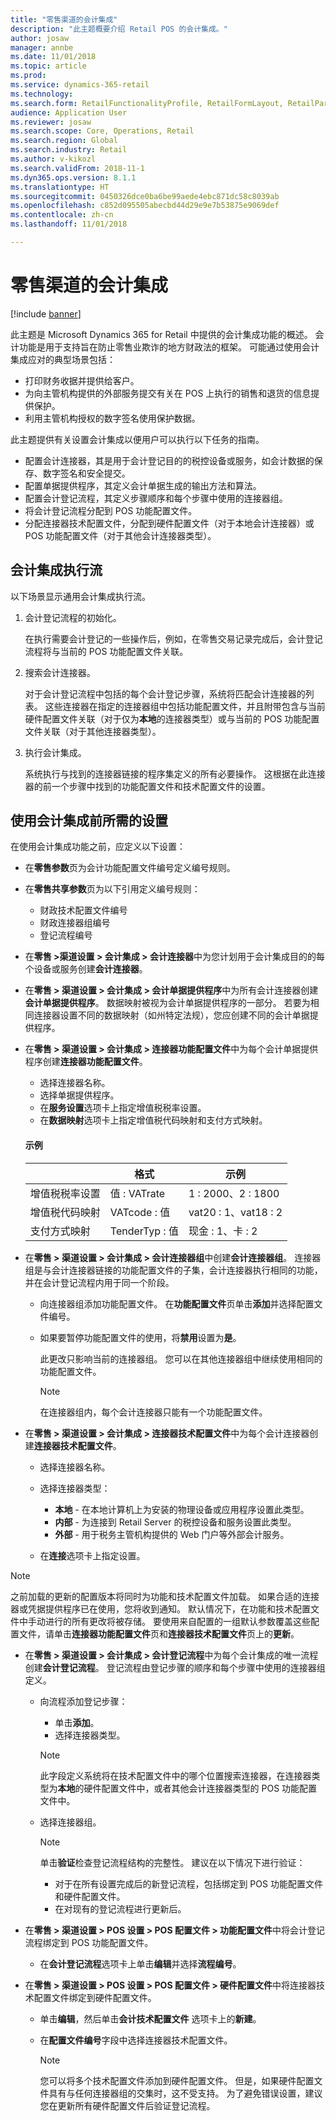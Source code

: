 ```yaml
---
title: "零售渠道的会计集成"
description: "此主题概要介绍 Retail POS 的会计集成。"
author: josaw
manager: annbe
ms.date: 11/01/2018
ms.topic: article
ms.prod: 
ms.service: dynamics-365-retail
ms.technology: 
ms.search.form: RetailFunctionalityProfile, RetailFormLayout, RetailParameters
audience: Application User
ms.reviewer: josaw
ms.search.scope: Core, Operations, Retail
ms.search.region: Global
ms.search.industry: Retail
ms.author: v-kikozl
ms.search.validFrom: 2018-11-1
ms.dyn365.ops.version: 8.1.1
ms.translationtype: HT
ms.sourcegitcommit: 0450326dce0ba6be99aede4ebc871dc58c8039ab
ms.openlocfilehash: c852d095505abecbd44d29e9e7b53875e9069def
ms.contentlocale: zh-cn
ms.lasthandoff: 11/01/2018

---
```

# <a name="fiscal-integration-for-retail-channel"></a>零售渠道的会计集成

[!include [banner](../includes/banner.md)]

此主题是 Microsoft Dynamics 365 for Retail 中提供的会计集成功能的概述。 会计功能是用于支持旨在防止零售业欺诈的地方财政法的框架。 可能通过使用会计集成应对的典型场景包括：

- 打印财务收据并提供给客户。
- 为向主管机构提供的外部服务提交有关在 POS 上执行的销售和退货的信息提供保护。
- 利用主管机构授权的数字签名使用保护数据。

此主题提供有关设置会计集成以便用户可以执行以下任务的指南。 

- 配置会计连接器，其是用于会计登记目的的税控设备或服务，如会计数据的保存、数字签名和安全提交。
- 配置单据提供程序，其定义会计单据生成的输出方法和算法。
- 配置会计登记流程，其定义步骤顺序和每个步骤中使用的连接器组。
- 将会计登记流程分配到 POS 功能配置文件。
- 分配连接器技术配置文件，分配到硬件配置文件（对于本地会计连接器）或 POS 功能配置文件（对于其他会计连接器类型）。

## <a name="fiscal-integration-execution-flow"></a>会计集成执行流
以下场景显示通用会计集成执行流。

1. 会计登记流程的初始化。
  
   在执行需要会计登记的一些操作后，例如，在零售交易记录完成后，会计登记流程将与当前的 POS 功能配置文件关联。

1. 搜索会计连接器。
   
   对于会计登记流程中包括的每个会计登记步骤，系统将匹配会计连接器的列表。 这些连接器在指定的连接器组中包括功能配置文件，并且附带包含与当前硬件配置文件关联（对于仅为**本地**的连接器类型）或与当前的 POS 功能配置文件关联（对于其他连接器类型）。
   
1. 执行会计集成。

   系统执行与找到的连接器链接的程序集定义的所有必要操作。 这根据在此连接器的前一个步骤中找到的功能配置文件和技术配置文件的设置。

## <a name="setup-needed-before-using-fiscal-integration"></a>使用会计集成前所需的设置
在使用会计集成功能之前，应定义以下设置：

- 在**零售参数**页为会计功能配置文件编号定义编号规则。
  
- 在**零售共享参数**页为以下引用定义编号规则：
  
  - 财政技术配置文件编号
  - 财政连接器组编号
  - 登记流程编号

- 在**零售 >渠道设置 > 会计集成 > 会计连接器**中为您计划用于会计集成目的的每个设备或服务创建**会计连接器**。

-  在**零售 > 渠道设置 > 会计集成 > 会计单据提供程序**中为所有会计连接器创建**会计单据提供程序**。 数据映射被视为会计单据提供程序的一部分。 若要为相同连接器设置不同的数据映射（如州特定法规），您应创建不同的会计单据提供程序。

- 在**零售 > 渠道设置 > 会计集成 > 连接器功能配置文件**中为每个会计单据提供程序创建**连接器功能配置文件**。
  - 选择连接器名称。
  - 选择单据提供程序。
  - 在**服务设置**选项卡上指定增值税税率设置。
  - 在**数据映射**选项卡上指定增值税代码映射和支付方式映射。

  #### <a name="examples"></a>示例 

  |  | 格式 | 示例 | 
  |--------|--------|--------|
  | 增值税税率设置 | 值 : VATrate | 1 : 2000、2 : 1800 |
  | 增值税代码映射 | VATcode : 值 | vat20 : 1、vat18 : 2 |
  | 支付方式映射 | TenderTyp : 值 | 现金 : 1、卡 : 2 |

- 在**零售 > 渠道设置 > 会计集成 > 会计连接器组**中创建**会计连接器组**。 连接器组是与会计连接器链接的功能配置文件的子集，会计连接器执行相同的功能，并在会计登记流程内用于同一个阶段。

   - 向连接器组添加功能配置文件。 在**功能配置文件**页单击**添加**并选择配置文件编号。
   - 如果要暂停功能配置文件的使用，将**禁用**设置为**是**。 
   
     此更改只影响当前的连接器组。 您可以在其他连接器组中继续使用相同的功能配置文件。

     >[!NOTE]
     > 在连接器组内，每个会计连接器只能有一个功能配置文件。

- 在**零售 > 渠道设置 > 会计集成 > 连接器技术配置文件**中为每个会计连接器创建**连接器技术配置文件**。
  - 选择连接器名称。
  - 选择连接器类型： 
      - **本地** - 在本地计算机上为安装的物理设备或应用程序设置此类型。
      - **内部** - 为连接到 Retail Server 的税控设备和服务设置此类型。
      - **外部** - 用于税务主管机构提供的 Web 门户等外部会计服务。
    
  - 在**连接**选项卡上指定设置。

      
 >[!NOTE]
 > 之前加载的更新的配置版本将同时为功能和技术配置文件加载。 如果合适的连接器或凭据提供程序已在使用，您将收到通知。 默认情况下，在功能和技术配置文件中手动进行的所有更改将被存储。 要使用来自配置的一组默认参数覆盖这些配置文件，请单击**连接器功能配置文件**页和**连接器技术配置文件**页上的**更新**。
 
- 在**零售 > 渠道设置 > 会计集成 > 会计登记流程**中为每个会计集成的唯一流程创建**会计登记流程**。 登记流程由登记步骤的顺序和每个步骤中使用的连接器组定义。 
  
  - 向流程添加登记步骤：
      - 单击**添加**。
      - 选择连接器类型。
      
      >[!NOTE]
      > 此字段定义系统将在技术配置文件中的哪个位置搜索连接器，在连接器类型为**本地**的硬件配置文件中，或者其他会计连接器类型的 POS 功能配置文件中。
      
   - 选择连接器组。
   
     >[!NOTE]
     > 单击**验证**检查登记流程结构的完整性。 建议在以下情况下进行验证：
       >- 对于在所有设置完成后的新登记流程，包括绑定到 POS 功能配置文件和硬件配置文件。
       >- 在对现有的登记流程进行更新后。

-  在**零售 > 渠道设置 > POS 设置 > POS 配置文件 > 功能配置文件**中将会计登记流程绑定到 POS 功能配置文件。
   - 在**会计登记流程**选项卡上单击**编辑**并选择**流程编号**。
- 在**零售 > 渠道设置 > POS 设置 > POS 配置文件 > 硬件配置文件**中将连接器技术配置文件绑定到硬件配置文件。
   - 单击**编辑**，然后单击**会计技术配置文件** 选项卡上的**新建**。
   - 在**配置文件编号**字段中选择连接器技术配置文件。
   
     >[!NOTE]
     > 您可以将多个技术配置文件添加到硬件配置文件。 但是，如果硬件配置文件具有与任何连接器组的交集时，这不受支持。 为了避免错误设置，建议您在更新所有硬件配置文件后验证登记流程。


